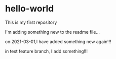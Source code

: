# hello-world
This is my first repository

I'm adding something new to the readme file...

on 2021-03-01,I have added something new again!!!

in test feature branch, I add something!!!
